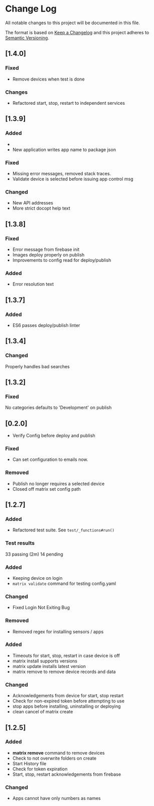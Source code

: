 # Change Log
All notable changes to this project will be documented in this file.

The format is based on [Keep a Changelog](http://keepachangelog.com/)
and this project adheres to [Semantic Versioning](http://semver.org/).

## [1.4.0]
### Fixed
- Remove devices when test is done
### Changes
- Refactored start, stop, restart to independent services

## [1.3.9]
### Added
- 
 - New application writes app name to package json

### Fixed
- Missing error messages, removed stack traces.
- Validate device is selected before issuing app control msg

### Changed
- New API addresses
- More strict docopt help text

## [1.3.8]
### Fixed
- Error message from firebase init
- Images deploy properly on publish
- Improvements to config read for deploy/publish 

### Added
- Error resolution text

## [1.3.7]
### Added
- ES6 passes deploy/publish linter
## [1.3.4]
### Changed
Properly handles bad searches

## [1.3.2]

### Fixed
No categories defaults to 'Development' on publish

## [0.2.0]

- Verify Config before deploy and publish

### Fixed
- Can set configuration to emails now. 

### Removed
- Publish no longer requires a selected device
- Closed off matrix set config path

## [1.2.7]
### Added
- Refactored test suite. See `test/_functions#run()`

### Test results
33 passing (2m)
14 pending

### Added
- Keeping device on login
- `matrix validate` command for testing config.yaml

### Changed
- Fixed Login Not Exiting Bug

### Removed
- Removed regex for installing sensors / apps

### Added
- Timeouts for start, stop, restart in case device is off
- matrix install supports versions
- matrix update installs latest version
- matrix remove to remove device records and data

### Changed
- Acknowledgements from device for start, stop restart
- Check for non-expired token before attempting to use
- stop apps before installing, uninstalling or deploying
- clean cancel of matrix create

## [1.2.5]
### Added
- **matrix remove** command to remove devices
- Check to not overwrite folders on create
- Start History file
- Check for token expiration
- Start, stop, restart acknowledgements from firebase

### Changed
- Apps cannot have only numbers as names
